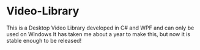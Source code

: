 # Video-Library
This is a Desktop Video Library developed in C# and WPF and can only be used on Windows
It has taken me about a year to make this, but now it is stable enough to be released!
